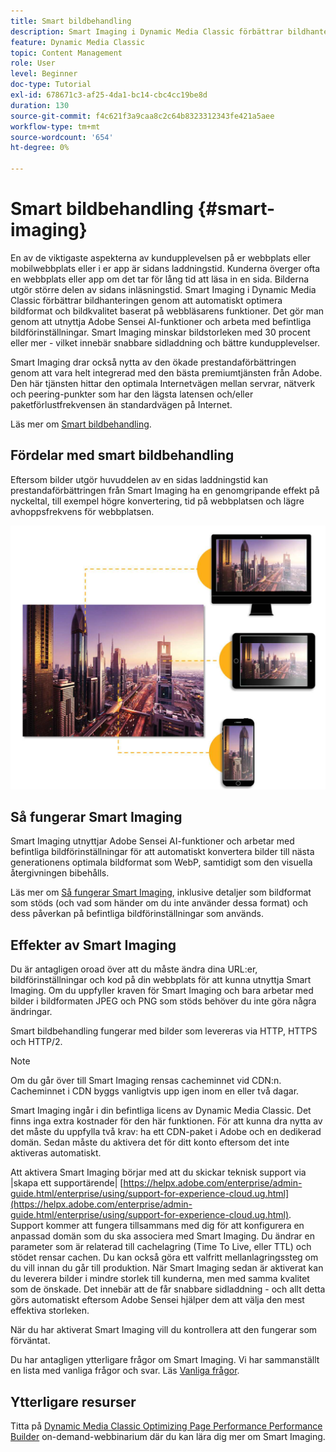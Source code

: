 ```yaml
---
title: Smart bildbehandling
description: Smart Imaging i Dynamic Media Classic förbättrar bildhanteringen genom att automatiskt optimera bildformat och bildkvalitet baserat på webbläsarens funktioner. Det gör man genom att utnyttja Adobe Sensei AI-funktioner och arbeta med befintliga bildförinställningar. Läs mer om Smart Imaging och hur ni kan använda det för att erbjuda bättre kundupplevelser genom snabbare sidladdning.
feature: Dynamic Media Classic
topic: Content Management
role: User
level: Beginner
doc-type: Tutorial
exl-id: 678671c3-af25-4da1-bc14-cbc4cc19be8d
duration: 130
source-git-commit: f4c621f3a9caa8c2c64b8323312343fe421a5aee
workflow-type: tm+mt
source-wordcount: '654'
ht-degree: 0%

---
```


# Smart bildbehandling {#smart-imaging}

En av de viktigaste aspekterna av kundupplevelsen på er webbplats eller mobilwebbplats eller i er app är sidans laddningstid. Kunderna överger ofta en webbplats eller app om det tar för lång tid att läsa in en sida. Bilderna utgör större delen av sidans inläsningstid. Smart Imaging i Dynamic Media Classic förbättrar bildhanteringen genom att automatiskt optimera bildformat och bildkvalitet baserat på webbläsarens funktioner. Det gör man genom att utnyttja Adobe Sensei AI-funktioner och arbeta med befintliga bildförinställningar. Smart Imaging minskar bildstorleken med 30 procent eller mer - vilket innebär snabbare sidladdning och bättre kundupplevelser.

Smart Imaging drar också nytta av den ökade prestandaförbättringen genom att vara helt integrerad med den bästa premiumtjänsten från Adobe. Den här tjänsten hittar den optimala Internetvägen mellan servrar, nätverk och peering-punkter som har den lägsta latensen och/eller paketförlustfrekvensen än standardvägen på Internet.

Läs mer om [Smart bildbehandling](https://experienceleague.adobe.com/docs/experience-manager-65/assets/dynamic/imaging-faq.html).

## Fördelar med smart bildbehandling

Eftersom bilder utgör huvuddelen av en sidas laddningstid kan prestandaförbättringen från Smart Imaging ha en genomgripande effekt på nyckeltal, till exempel högre konvertering, tid på webbplatsen och lägre avhoppsfrekvens för webbplatsen.

![bild](assets/smart-imaging/smart-imaging-1.png)

## Så fungerar Smart Imaging

Smart Imaging utnyttjar Adobe Sensei AI-funktioner och arbetar med befintliga bildförinställningar för att automatiskt konvertera bilder till nästa generationens optimala bildformat som WebP, samtidigt som den visuella återgivningen bibehålls.

Läs mer om [Så fungerar Smart Imaging](https://experienceleague.adobe.com/docs/experience-manager-65/assets/dynamic/imaging-faq.html#how-does-smart-imaging-work), inklusive detaljer som bildformat som stöds (och vad som händer om du inte använder dessa format) och dess påverkan på befintliga bildförinställningar som används.

## Effekter av Smart Imaging

Du är antagligen oroad över att du måste ändra dina URL:er, bildförinställningar och kod på din webbplats för att kunna utnyttja Smart Imaging. Om du uppfyller kraven för Smart Imaging och bara arbetar med bilder i bildformaten JPEG och PNG som stöds behöver du inte göra några ändringar.

Smart bildbehandling fungerar med bilder som levereras via HTTP, HTTPS och HTTP/2.

>[!NOTE]
>
>Om du går över till Smart Imaging rensas cacheminnet vid CDN:n. Cacheminnet i CDN byggs vanligtvis upp igen inom en eller två dagar.

Smart Imaging ingår i din befintliga licens av Dynamic Media Classic. Det finns inga extra kostnader för den här funktionen. För att kunna dra nytta av det måste du uppfylla två krav: ha ett CDN-paket i Adobe och en dedikerad domän. Sedan måste du aktivera det för ditt konto eftersom det inte aktiveras automatiskt.

Att aktivera Smart Imaging börjar med att du skickar teknisk support via |skapa ett supportärende| [https://helpx.adobe.com/enterprise/admin-guide.html/enterprise/using/support-for-experience-cloud.ug.html](https://helpx.adobe.com/enterprise/admin-guide.html/enterprise/using/support-for-experience-cloud.ug.html). Support kommer att fungera tillsammans med dig för att konfigurera en anpassad domän som du ska associera med Smart Imaging. Du ändrar en parameter som är relaterad till cachelagring (Time To Live, eller TTL) och stödet rensar cachen. Du kan också göra ett valfritt mellanlagringssteg om du vill innan du går till produktion. När Smart Imaging sedan är aktiverat kan du leverera bilder i mindre storlek till kunderna, men med samma kvalitet som de önskade. Det innebär att de får snabbare sidladdning - och allt detta görs automatiskt eftersom Adobe Sensei hjälper dem att välja den mest effektiva storleken.

När du har aktiverat Smart Imaging vill du kontrollera att den fungerar som förväntat.

Du har antagligen ytterligare frågor om Smart Imaging. Vi har sammanställt en lista med vanliga frågor och svar. Läs [Vanliga frågor](https://experienceleague.adobe.com/docs/experience-manager-65/assets/dynamic/imaging-faq.html).

## Ytterligare resurser

Titta på [Dynamic Media Classic Optimizing Page Performance Performance Builder](https://seminars.adobeconnect.com/pzc1gw0cihpv) on-demand-webbinarium där du kan lära dig mer om Smart Imaging.
